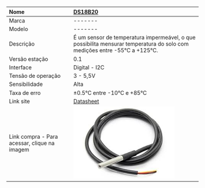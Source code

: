 | Nome | [DS18B20](https://drive.google.com/file/d/0B3xnhlFLgV3RazlOc2VjQVBVMDQ/view?usp=sharing) |
| :--- | :--- |
| Marca | ------- |
| Modelo | ------- |
| Descrição | É um sensor de temperatura impermeável, o que possibilita mensurar temperatura do solo com medições entre  -55°C a +125°C. |
| Versão estação | 0.1 |
| Interface | Digital - I2C |
| Tensão de operação | 3 - 5,5V |
| Sensibilidade | Alta |
| Taxa de erro | ±0.5°C entre -10°C e +85°C |
| Link site | [Datasheet](https://drive.google.com/file/d/0B3xnhlFLgV3RazlOc2VjQVBVMDQ/view?usp=sharing) |
| Link compra - Para acessar, clique na imagem | [![](/assets/ds18b20.jpg)](http://www.filipeflop.com/pd-1e7d0e-sensor-de-temperatura-ds18b20-a-prova-d-agua.html) |



